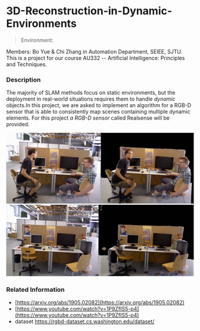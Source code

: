 # 3D-Reconstruction-in-Dynamic-Environments
> Environment: 

Members: Bo Yue & Chi Zhang in Automation Department, SEIEE, SJTU.  
This is a project for our course AU332 -- Artificial Intelligence: Principles and Techniques. 

### Description
The majority of SLAM methods focus on static environments, but the deployment in real-world situations requires them to handle _dynamic_ objects.In this project, we are asked to implement an algorithm for a RGB-D sensor that is able to consistently map scenes containing multiple dynamic elements. For this project _a RGB-D sensor_ called Realsense will be provided.

![3D Reconstruction](./project-1.jpg)
![3D Reconstruction](./project-2.jpg)

### Related Information
- [https://arxiv.org/abs/1905.02082](https://arxiv.org/abs/1905.02082)
- [https://www.youtube.com/watch?v=1P9ZfIS5-p4](https://www.youtube.com/watch?v=1P9ZfIS5-p4)
- dataset https://rgbd-dataset.cs.washington.edu/dataset/ 

